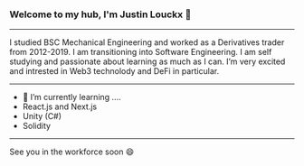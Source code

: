 ### Welcome to my hub, I'm Justin Louckx 👋
__________________________________

I studied BSC Mechanical Engineering and worked as a Derivatives trader from 2012-2019. I am transitioning into Software Engineering. I am self studying and passionate about learning as much as I can. I’m very excited and intrested in Web3 technolody and DeFi in particular. 
______________________

- 🌱 I’m currently learning ....
- React.js and Next.js
- Unity (C#)
- Solidity
__________________________________

See you in the workforce soon 😄


<!--
**JustinZorch/JustinZorch** is a ✨ _special_ ✨ repository because its `README.md` (this file) appears on your GitHub profile.

<img height="180em" src="https://github-readme-stats.vercel.app/api?username=JustinZorch&show_icons=true&hide_border=true&&count_private=true&include_all_commits=true" />

Here are some ideas to get you started:

- 🔭 I’m currently working on ...
- 🌱 I’m currently learning ...
- 👯 I’m looking to collaborate on ...
- 🤔 I’m looking for help with ...
- 💬 Ask me about ...
- 📫 How to reach me: ...
- 😄 Pronouns: ...
- ⚡ Fun fact: ...
-->
